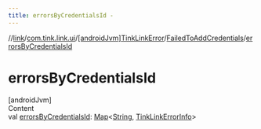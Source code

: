 ```yaml
---
title: errorsByCredentialsId -
---
```

//[link](../../../index.md)/[com.tink.link.ui](../../index.md)/[[androidJvm]TinkLinkError](../index.md)/[FailedToAddCredentials](index.md)/[errorsByCredentialsId](errors-by-credentials-id.md)



# errorsByCredentialsId  
[androidJvm]  
Content  
val [errorsByCredentialsId](errors-by-credentials-id.md): [Map](https://kotlinlang.org/api/latest/jvm/stdlib/kotlin.collections/-map/index.html)<[String](https://kotlinlang.org/api/latest/jvm/stdlib/kotlin/-string/index.html), [TinkLinkErrorInfo](../../[android-jvm]-tink-link-error-info/index.md)>  




